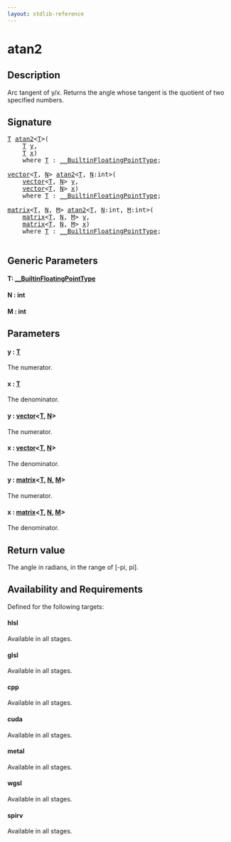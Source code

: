 ```yaml
---
layout: stdlib-reference
---
```


# atan2

## Description

Arc tangent of y/x. Returns the angle whose tangent is the quotient of two specified numbers.



## Signature 

<pre>
<a href="atan2.html#typeparam-T" class="code_type">T</a> <a href="atan2.html">atan2</a>&lt;<a href="atan2.html#typeparam-T" class="code_type">T</a>&gt;(
    <a href="atan2.html#typeparam-T" class="code_type">T</a> <a href="atan2.html#decl-y" class="code_param">y</a>,
    <a href="atan2.html#typeparam-T" class="code_type">T</a> <a href="atan2.html#decl-x" class="code_param">x</a>)
    <span class='code_keyword'>where</span> <a href="atan2.html#typeparam-T" class="code_type">T</a> : <a href="../interfaces/0_builtinfloatingpointtype-029hm/index.html" class="code_type">__BuiltinFloatingPointType</a>;

<a href="../types/vector/index.html" class="code_type">vector</a>&lt;<a href="atan2.html#typeparam-T" class="code_type">T</a>, <a href="atan2.html#decl-N" class="code_var">N</a>&gt; <a href="atan2.html">atan2</a>&lt;<a href="atan2.html#typeparam-T" class="code_type">T</a>, <a href="atan2.html#decl-N" class="code_var">N</a>:<span class="code_keyword">int</span>&gt;(
    <a href="../types/vector/index.html" class="code_type">vector</a>&lt;<a href="atan2.html#typeparam-T" class="code_type">T</a>, <a href="atan2.html#decl-N" class="code_var">N</a>&gt; <a href="atan2.html#decl-y" class="code_param">y</a>,
    <a href="../types/vector/index.html" class="code_type">vector</a>&lt;<a href="atan2.html#typeparam-T" class="code_type">T</a>, <a href="atan2.html#decl-N" class="code_var">N</a>&gt; <a href="atan2.html#decl-x" class="code_param">x</a>)
    <span class='code_keyword'>where</span> <a href="atan2.html#typeparam-T" class="code_type">T</a> : <a href="../interfaces/0_builtinfloatingpointtype-029hm/index.html" class="code_type">__BuiltinFloatingPointType</a>;

<a href="../types/matrix/index.html" class="code_type">matrix</a>&lt;<a href="atan2.html#typeparam-T" class="code_type">T</a>, <a href="atan2.html#decl-N" class="code_var">N</a>, <a href="atan2.html#decl-M" class="code_var">M</a>&gt; <a href="atan2.html">atan2</a>&lt;<a href="atan2.html#typeparam-T" class="code_type">T</a>, <a href="atan2.html#decl-N" class="code_var">N</a>:<span class="code_keyword">int</span>, <a href="atan2.html#decl-M" class="code_var">M</a>:<span class="code_keyword">int</span>&gt;(
    <a href="../types/matrix/index.html" class="code_type">matrix</a>&lt;<a href="atan2.html#typeparam-T" class="code_type">T</a>, <a href="atan2.html#decl-N" class="code_var">N</a>, <a href="atan2.html#decl-M" class="code_var">M</a>&gt; <a href="atan2.html#decl-y" class="code_param">y</a>,
    <a href="../types/matrix/index.html" class="code_type">matrix</a>&lt;<a href="atan2.html#typeparam-T" class="code_type">T</a>, <a href="atan2.html#decl-N" class="code_var">N</a>, <a href="atan2.html#decl-M" class="code_var">M</a>&gt; <a href="atan2.html#decl-x" class="code_param">x</a>)
    <span class='code_keyword'>where</span> <a href="atan2.html#typeparam-T" class="code_type">T</a> : <a href="../interfaces/0_builtinfloatingpointtype-029hm/index.html" class="code_type">__BuiltinFloatingPointType</a>;

</pre>

## Generic Parameters

####  <a id="typeparam-T"></a>T: [\_\_BuiltinFloatingPointType](../interfaces/0_builtinfloatingpointtype-029hm/index.html)
####  <a id="decl-N"></a>N  : int
####  <a id="decl-M"></a>M  : int

## Parameters

####  <a id="decl-y"></a>y  : [T](atan2.html#typeparam-T)
The numerator.

####  <a id="decl-x"></a>x  : [T](atan2.html#typeparam-T)
The denominator.

####  <a id="decl-y"></a>y  : [vector](../types/vector/index.html)\<[T](../types/vector/index.html#typeparam-T), [N](../types/vector/index.html#decl-N)\>
The numerator.

####  <a id="decl-x"></a>x  : [vector](../types/vector/index.html)\<[T](../types/vector/index.html#typeparam-T), [N](../types/vector/index.html#decl-N)\>
The denominator.

####  <a id="decl-y"></a>y  : [matrix](../types/matrix/index.html)\<[T](.html), [N](../types/matrix/index.html#decl-N), [M](../types/matrix/index.html#decl-M)\>
The numerator.

####  <a id="decl-x"></a>x  : [matrix](../types/matrix/index.html)\<[T](.html), [N](../types/matrix/index.html#decl-N), [M](../types/matrix/index.html#decl-M)\>
The denominator.


## Return value
The angle in radians, in the range of [-pi, pi].


## Availability and Requirements

Defined for the following targets:

#### hlsl
Available in all stages.

#### glsl
Available in all stages.

#### cpp
Available in all stages.

#### cuda
Available in all stages.

#### metal
Available in all stages.

#### wgsl
Available in all stages.

#### spirv
Available in all stages.



